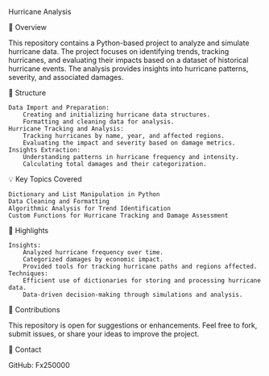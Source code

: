 Hurricane Analysis

📝 Overview

This repository contains a Python-based project to analyze and simulate hurricane data. The project focuses on identifying trends, tracking hurricanes, and evaluating their impacts based on a dataset of historical hurricane events. The analysis provides insights into hurricane patterns, severity, and associated damages.

📂 Structure

    Data Import and Preparation:
        Creating and initializing hurricane data structures.
        Formatting and cleaning data for analysis.
    Hurricane Tracking and Analysis:
        Tracking hurricanes by name, year, and affected regions.
        Evaluating the impact and severity based on damage metrics.
    Insights Extraction:
        Understanding patterns in hurricane frequency and intensity.
        Calculating total damages and their categorization.

💡 Key Topics Covered

    Dictionary and List Manipulation in Python
    Data Cleaning and Formatting
    Algorithmic Analysis for Trend Identification
    Custom Functions for Hurricane Tracking and Damage Assessment

🚀 Highlights

    Insights:
        Analyzed hurricane frequency over time.
        Categorized damages by economic impact.
        Provided tools for tracking hurricane paths and regions affected.
    Techniques:
        Efficient use of dictionaries for storing and processing hurricane data.
        Data-driven decision-making through simulations and analysis.

🤝 Contributions

This repository is open for suggestions or enhancements. Feel free to fork, submit issues, or share your ideas to improve the project.

🔗 Contact

GitHub: Fx250000